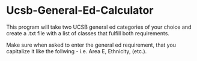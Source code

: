 # Ucsb-General-Ed-Calculator
This program will take two UCSB general ed categories of your choice and create a .txt file with a list of classes that fulfill both requirements. 

Make sure when asked to enter the general ed requirement, that you capitalize it like the follwing - i.e. Area E, Ethnicity, (etc.).
